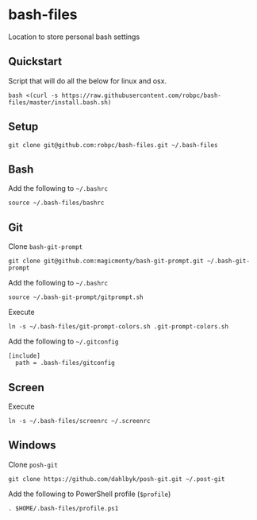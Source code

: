 bash-files
==========

Location to store personal bash settings

Quickstart
----------

Script that will do all the below for linux and osx.

    bash <(curl -s https://raw.githubusercontent.com/robpc/bash-files/master/install.bash.sh)


Setup
-----

    git clone git@github.com:robpc/bash-files.git ~/.bash-files

Bash
----
Add the following to `~/.bashrc`

    source ~/.bash-files/bashrc

Git
---
Clone `bash-git-prompt`

    git clone git@github.com:magicmonty/bash-git-prompt.git ~/.bash-git-prompt

Add the following to `~/.bashrc`

    source ~/.bash-git-prompt/gitprompt.sh

Execute

    ln -s ~/.bash-files/git-prompt-colors.sh .git-prompt-colors.sh

Add the following to `~/.gitconfig`

    [include]
      path = .bash-files/gitconfig

Screen
------
Execute

    ln -s ~/.bash-files/screenrc ~/.screenrc

Windows
-------
Clone `posh-git`

    git clone https://github.com/dahlbyk/posh-git.git ~/.post-git

Add the following to PowerShell profile (`$profile`)

    . $HOME/.bash-files/profile.ps1

